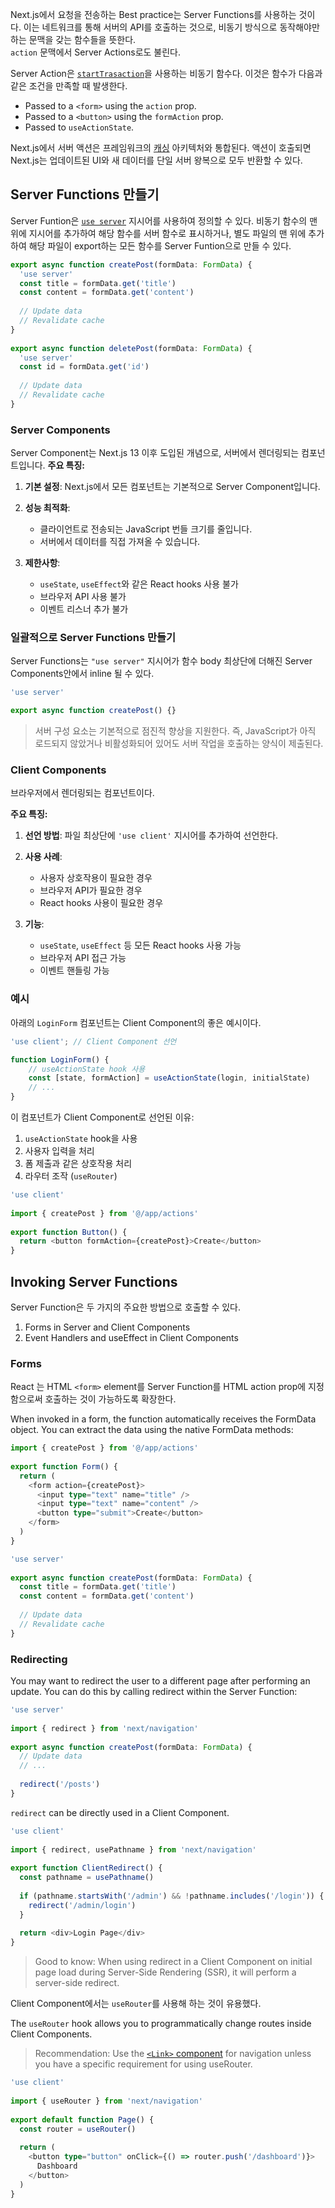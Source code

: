 Next.js에서 요청을 전송하는 Best practice는 Server Functions를 사용하는 것이다. 이는 네트워크를 통해 서버의 API를 호출하는 것으로, 비동기 방식으로 동작해야만 하는 문맥을 갖는 함수들을 뜻한다.  
`action` 문맥에서 Server Actions로도 불린다.

Server Action은 [`startTrasaction`](https://react.dev/reference/react/startTransition)을 사용하는 비동기 함수다. 이것은 함수가 다음과 같은 조건을 만족할 때 발생한다.
- Passed to a `<form>` using the `action` prop. 
- Passed to a `<button>` using the `formAction` prop. 
- Passed to `useActionState`.

Next.js에서 서버 액션은 프레임워크의 [캐싱](https://nextjs.org/docs/app/deep-dive/caching) 아키텍처와 통합된다. 액션이 호출되면 Next.js는 업데이트된 UI와 새 데이터를 단일 서버 왕복으로 모두 반환할 수 있다.

## Server Functions 만들기
Server Funtion은 [`use server`](https://react.dev/reference/rsc/use-server) 지시어를 사용하여 정의할 수 있다. 비동기 함수의 맨 위에 지시어를 추가하여 해당 함수를 서버 함수로 표시하거나, 별도 파일의 맨 위에 추가하여 해당 파일이 export하는 모든 함수를 Server Funtion으로 만들 수 있다.

```typescript
export async function createPost(formData: FormData) {
  'use server'
  const title = formData.get('title')
  const content = formData.get('content')
 
  // Update data
  // Revalidate cache
}
 
export async function deletePost(formData: FormData) {
  'use server'
  const id = formData.get('id')
 
  // Update data
  // Revalidate cache
}
```

### Server Components
Server Component는 Next.js 13 이후 도입된 개념으로, 서버에서 렌더링되는 컴포넌트입니다.
**주요 특징:**
1. **기본 설정**: Next.js에서 모든 컴포넌트는 기본적으로 Server Component입니다.
2. **성능 최적화**:
    - 클라이언트로 전송되는 JavaScript 번들 크기를 줄입니다.
    - 서버에서 데이터를 직접 가져올 수 있습니다.

3. **제한사항**:
    - `useState`, `useEffect`와 같은 React hooks 사용 불가
    - 브라우저 API 사용 불가
    - 이벤트 리스너 추가 불가

### 일괄적으로 Server Functions 만들기
Server Functions는 `"use server"` 지시어가 함수 body 최상단에 더해진 Server Components안에서 inline 될 수 있다.

```typescript
'use server'

export async function createPost() {}
```

> 서버 구성 요소는 기본적으로 점진적 향상을 지원한다. 즉, JavaScript가 아직 로드되지 않았거나 비활성화되어 있어도 서버 작업을 호출하는 양식이 제출된다.

### Client Components
브라우저에서 렌더링되는 컴포넌트이다.

**주요 특징:**
1. **선언 방법**: 파일 최상단에 `'use client'` 지시어를 추가하여 선언한다.
2. **사용 사례**:
    - 사용자 상호작용이 필요한 경우
    - 브라우저 API가 필요한 경우
    - React hooks 사용이 필요한 경우

3. **기능**:
    - `useState`, `useEffect` 등 모든 React hooks 사용 가능
    - 브라우저 API 접근 가능
    - 이벤트 핸들링 가능

### 예시
아래의 `LoginForm` 컴포넌트는 Client Component의 좋은 예시이다.
```typescript
'use client'; // Client Component 선언

function LoginForm() {
    // useActionState hook 사용
    const [state, formAction] = useActionState(login, initialState)
    // ... 
}
```
이 컴포넌트가 Client Component로 선언된 이유:
1. `useActionState` hook을 사용
2. 사용자 입력을 처리
3. 폼 제출과 같은 상호작용 처리
4. 라우터 조작 (`useRouter`)


```typescript
'use client'
 
import { createPost } from '@/app/actions'
 
export function Button() {
  return <button formAction={createPost}>Create</button>
}
```

## Invoking Server Functions
Server Function은 두 가지의 주요한 방법으로 호출할 수 있다.
1. Forms in Server and Client Components
2. Event Handlers and useEffect in Client Components

### Forms
React 는 HTML `<form>` element를 Server Function를 HTML action prop에 지정함으로써 호출하는 것이 가능하도록 확장한다.

When invoked in a form, the function automatically receives the FormData object. You can extract the data using the native FormData methods:

```typescript
import { createPost } from '@/app/actions'
 
export function Form() {
  return (
    <form action={createPost}>
      <input type="text" name="title" />
      <input type="text" name="content" />
      <button type="submit">Create</button>
    </form>
  )
}
```

```typescript
'use server'
 
export async function createPost(formData: FormData) {
  const title = formData.get('title')
  const content = formData.get('content')
 
  // Update data
  // Revalidate cache
}
```

### Redirecting
You may want to redirect the user to a different page after performing an update. You can do this by calling redirect within the Server Function:

```typescript
'use server'
 
import { redirect } from 'next/navigation'
 
export async function createPost(formData: FormData) {
  // Update data
  // ...
 
  redirect('/posts')
}
```

`redirect` can be directly used in a Client Component.

```typescript
'use client'
 
import { redirect, usePathname } from 'next/navigation'
 
export function ClientRedirect() {
  const pathname = usePathname()
 
  if (pathname.startsWith('/admin') && !pathname.includes('/login')) {
    redirect('/admin/login')
  }
 
  return <div>Login Page</div>
}
```

> Good to know: When using redirect in a Client Component on initial page load during Server-Side Rendering (SSR), it will perform a server-side redirect.

Client Component에서는 `useRouter`를 사용해 하는 것이 유용했다.

The `useRouter` hook allows you to programmatically change routes inside Client Components.

> Recommendation: Use the [`<Link>` component](https://nextjs.org/docs/app/api-reference/components/link) for navigation unless you have a specific requirement for using useRouter.


```typescript
'use client'
 
import { useRouter } from 'next/navigation'
 
export default function Page() {
  const router = useRouter()
 
  return (
    <button type="button" onClick={() => router.push('/dashboard')}>
      Dashboard
    </button>
  )
}
```
